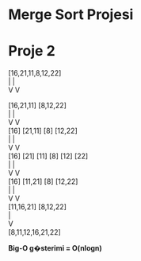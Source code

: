 # Merge Sort Projesi
# Proje 2

[16,21,11,8,12,22]  
     |	      |  
     V        V  

[16,21,11] [8,12,22]  
     |	      |  
     V        V  
[16] [21,11] [8] [12,22]  
        |	    |  
        V           V  
[16] [21] [11] [8] [12] [22]  
        |	    |  
        V           V  
[16] [11,21] [8] [12,22]  
        |	    |  
        V           V  
[11,16,21] 	[8,12,22]  
      	    |	              
      	    V               
    [8,11,12,16,21,22]  

**Big-O g�sterimi = O(nlogn)**